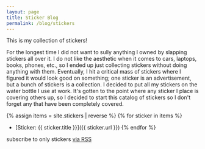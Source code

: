 ```yaml
---
layout: page
title: Sticker Blog
permalink: /blog/stickers
---
```


This is my collection of stickers!

For the longest time I did not want to sully anything I owned by slapping stickers all over it.  I do not like the aesthetic when it comes to cars, laptops, books, phones, etc., so I ended up just collecting stickers without doing anything with them.  Eventually, I hit a critical mass of stickers where I figured it would look good on something; one sticker is an advertisement, but a bunch of stickers is a collection.  I decided to put all my stickers on the water bottle I use at work.  It's gotten to the point where any sticker I place is covering others up, so I decided to start this catalog of stickers so I don't forget any that have been completely covered.

{% assign items = site.stickers | reverse %}
{% for sticker in items %}
- [Sticker: {{ sticker.title }}]({{ sticker.url }})
{% endfor %}

subscribe to only stickers [via RSS](https://zachn.me/feed/stickers.xml)
